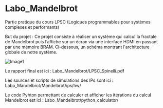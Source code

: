 # Labo_Mandelbrot
Partie pratique du cours LPSC (Logiques programmables pour systèmes complexes et performants)

But du projet : Ce projet consiste à réaliser un système qui calcul la fractale de Mandelbrot puis l’affiche sur un écran via une interface HDMI en passant par une mémoire BRAM. Ci-dessous, un schéma montrant l'architecture globale de notre système.

![Image1](https://user-images.githubusercontent.com/47740870/143199458-fb9ec55a-202c-4f0a-98d8-39bf8da21a7b.png)


Le rapport final est ici : Labo_Mandelbrot/LPSC_Spinelli.pdf

Les sources et scripts de simulations des IPs sont ici : Labo_Mandelbrot/Mandelbrot/ips/hw/

Le code Pyhton permettant de calculer et afficher les itérations du calcul Mandelbrot est ici : Labo_Mandelbrot/python_calculator/


